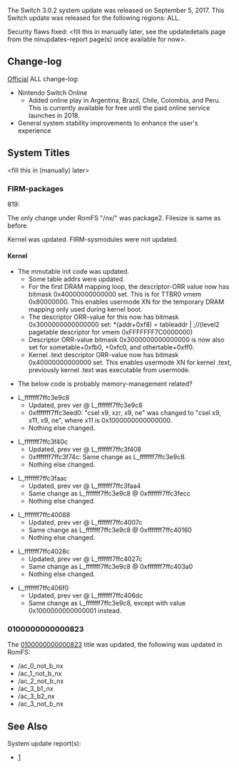 The Switch 3.0.2 system update was released on September 5, 2017. This
Switch update was released for the following regions: ALL.

Security flaws fixed: \<fill this in manually later, see the
updatedetails page from the ninupdates-report page(s) once available for
now\>.

## Change-log

[Official](http://en-americas-support.nintendo.com/app/answers/detail/a_id/22525/p/897)
ALL change-log:

  - Nintendo Switch Online
      - Added online play in Argentina, Brazil, Chile, Colombia, and
        Peru. This is currently available for free until the paid online
        service launches in 2018.
  - General system stability improvements to enhance the user's
    experience

## System Titles

\<fill this in (manually) later\>

### FIRM-packages

819:

The only change under RomFS "/nx/" was package2. Filesize is same as
before.

Kernel was updated. FIRM-sysmodules were not updated.

#### Kernel

  - The mmutable init code was updated.
      - Some table addrs were updated.
      - For the first DRAM mapping loop, the descriptor-ORR value now
        has bitmask 0x40000000000000 set. This is for TTBR0 vmem
        0x80000000. This enables usermode XN for the temporary DRAM
        mapping only used during kernel boot.
      - The descriptor ORR-value for this now has bitmask
        0x3000000000000000 set: \*(addr+0xf8) = tableaddr |
        <orrvalue>;//(level2 pagetable descriptor for vmem
        0xFFFFFFF7C0000000)
      - Descriptor ORR-value bitmask 0x3000000000000000 is now also set
        for sometable+0xfb0, +0xfc0, and othertable+0xff0.
      - Kernel .text descriptor ORR-value now has bitmask
        0x40000000000000 set. This enables usermode XN for kernel .text,
        previously kernel .text was executable from usermode.

<!-- end list -->

  - The below code is probably memory-management related?

<!-- end list -->

  - L\_fffffff7ffc3e9c8
      - Updated, prev ver @ L\_fffffff7ffc3e9c8
      - 0xfffffff7ffc3eed0: "csel x9, xzr, x9, ne" was changed to "csel
        x9, x11, x9, ne", where x11 is 0x1000000000000000.
      - Nothing else changed.

<!-- end list -->

  - L\_fffffff7ffc3f40c
      - Updated, prev ver @ L\_fffffff7ffc3f408
      - 0xfffffff7ffc3f74c: Same change as L\_fffffff7ffc3e9c8.
      - Nothing else changed.

<!-- end list -->

  - L\_fffffff7ffc3faac
      - Updated, prev ver @ L\_fffffff7ffc3faa4
      - Same change as L\_fffffff7ffc3e9c8 @ 0xfffffff7ffc3fecc
      - Nothing else changed.

<!-- end list -->

  - L\_fffffff7ffc40088
      - Updated, prev ver @ L\_fffffff7ffc4007c
      - Same change as L\_fffffff7ffc3e9c8 @ 0xfffffff7ffc40160
      - Nothing else changed.

<!-- end list -->

  - L\_fffffff7ffc4028c
      - Updated, prev ver @ L\_fffffff7ffc4027c
      - Same change as L\_fffffff7ffc3e9c8 @ 0xfffffff7ffc403a0
      - Nothing else changed.

<!-- end list -->

  - L\_fffffff7ffc406f0
      - Updated, prev ver @ L\_fffffff7ffc406dc
      - Same change as L\_fffffff7ffc3e9c8, except with value
        0x1000000000000001 instead.

### 0100000000000823

The [0100000000000823](Title%20list.md "wikilink") title was updated,
the following was updated in RomFS:

  - /ac\_0\_not\_b\_nx
  - /ac\_1\_not\_b\_nx
  - /ac\_2\_not\_b\_nx
  - /ac\_3\_b1\_nx
  - /ac\_3\_b2\_nx
  - /ac\_3\_not\_b\_nx

## See Also

System update
    report(s):

  - [1](https://yls8.mtheall.com/ninupdates/reports.php?date=09-05-17_08-05-14&sys=hac)
